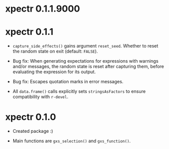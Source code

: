 # xpectr 0.1.1.9000

# xpectr 0.1.1

* `capture_side_effects()` gains argument `reset_seed`. Whether to reset the random state on exit (default: `FALSE`).

* Bug fix: When generating expectations for expressions with warnings and/or messages, the random state is reset after capturing them, before evaluating the expression for its output.

* Bug fix: Escapes quotation marks in error messages.

* All `data.frame()` calls explicitly sets `stringsAsFactors` to ensure compatibility with `r-devel`.

# xpectr 0.1.0

* Created package :)  

* Main functions are `gxs_selection()` and `gxs_function()`.
